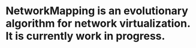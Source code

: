 # NetworkMapping is an evolutionary algorithm for network virtualization. It is currently work in progress.
